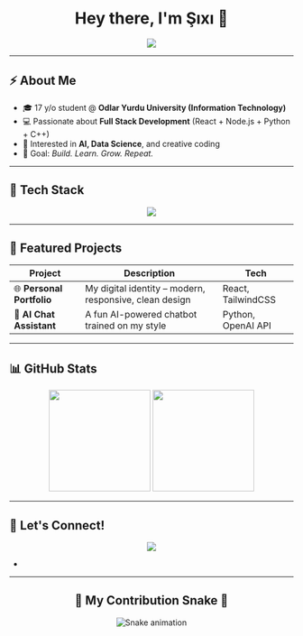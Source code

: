 <!-- Banner -->
<h1 align="center">Hey there, I'm Şıxı 👋</h1>
<p align="center">
  <a href="https://www.linkedin.com/in/%C5%9F%C4%B1x%C4%B1ibrahimov"><img src="https://img.shields.io/badge/LinkedIn-%C5%9F%C4%B1x%C4%B1%20Ibrahimov-0A66C2?logo=linkedin&logoColor=white"></a>
</p>

---

## ⚡ About Me

- 🎓 17 y/o student @ **Odlar Yurdu University (Information Technology)**  
- 💻 Passionate about **Full Stack Development** (React + Node.js + Python + C++)  
- 🤖 Interested in **AI, Data Science**, and creative coding   
- 🎯 Goal: *Build. Learn. Grow. Repeat.*

---

## 🧰 Tech Stack

<p align="center">
  <img src="https://skillicons.dev/icons?i=html,css,js,react,nodejs,python,cpp,github,git,figma,vscode&theme=dark" />
</p>

---

## 🚀 Featured Projects

| Project | Description | Tech |
|----------|--------------|------|
| 🌐 **Personal Portfolio** | My digital identity – modern, responsive, clean design | React, TailwindCSS |
| 🧠 **AI Chat Assistant** | A fun AI-powered chatbot trained on my style | Python, OpenAI API |

---

## 📊 GitHub Stats

<p align="center">
  <img src="https://github-readme-stats.vercel.app/api?username=1brah1m0f&show_icons=true&theme=radical" height="180em"/>
  <img src="https://github-readme-stats.vercel.app/api/top-langs/?username=1brah1m0f&layout=compact&theme=radical" height="180em"/>
</p>

---

## 💬 Let's Connect!

<p align="center">
  <a href="mailto:sixiibrahimov217i@gmail.com"><img src="https://img.shields.io/badge/Email-ibrahimovshixi%40gmail.com-red?logo=gmail"></a>
</p>

-
---

<h2 align="center">🐍 My Contribution Snake 🐍</h2>

<p align="center">
  <img src="https://raw.githubusercontent.com/1brah1m0f/1brah1m0f/output/snake.svg" alt="Snake animation" />
</p>

